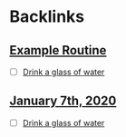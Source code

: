 
# Backlinks
## [Example Routine](<Example Routine.md>)
- [ ] [Drink a glass of water](<Drink a glass of water.md>)

## [January 7th, 2020](<January 7th, 2020.md>)
- [ ] [Drink a glass of water](<Drink a glass of water.md>)

